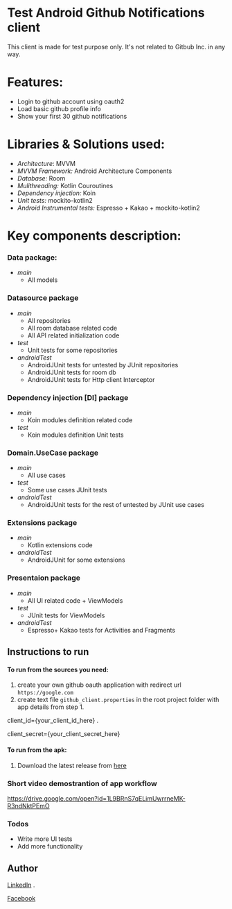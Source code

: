 # Test Android Github Notifications client

This client is made for test purpose only. It's not related to Gitbub Inc. in any way. 
# Features:
  - Login to github account using oauth2 
  - Load basic github profile info
  - Show your first 30 github notifications

# Libraries & Solutions used:
  - *Architecture*: MVVM
  - *MVVM Framework:* Android Architecture Components
  - *Database:* Room
  - *Mulithreading:* Kotlin Couroutines
  - *Dependency injection:* Koin
  - *Unit tests:* mockito-kotlin2 
  - *Android Instrumental tests:* Espresso + Kakao + mockito-kotlin2
  
# Key components description: 

### Data package:
- *main* 
  * All models
### Datasource package
 - *main* 
   * All repositories 
   * All room database related code
   * All API related initialization code
 - *test* 
   * Unit tests for some repositories
 - *androidTest* 
   * AndroidJUnit tests for untested by JUnit repositories 
   * AndroidJUnit tests for room db
   * AndroidJUnit tests for Http client Interceptor
### Dependency injection [DI] package
- *main* 
   * Koin modules definition related code
- *test* 
  * Koin modules definition Unit tests
### Domain.UseCase package
- *main*
  * All use cases 
- *test*
  * Some use cases JUnit tests
- *androidTest*
  * AndroidJUnit tests for the rest of untested by JUnit use cases
### Extensions package
- *main*
  * Kotlin extensions code
- *androidTest*
  * AndroidJUnit for some extensions
### Presentaion package
- *main*
  * All UI related code + ViewModels
- *test*
  * JUnit tests for ViewModels
- *androidTest*
  * Espresso+ Kakao tests for Activities and Fragments

## Instructions to run

#### To run from the sources you need: 
1) create your own github oauth application with redirect url ```https://google.com```
2) create text file ```github_client.properties``` in the root project folder with app details from step 1.  

client_id={your_client_id_here} . 

client_secret={your_client_secret_here}


#### To run from the apk: 
 1) Download the latest release from [here](https://github.com/razir/GithubTestClient/releases/tag/1.0) 
 
 
### Short video demostrantion of app workflow
   https://drive.google.com/open?id=1L9BRnS7qELimUwrrneMK-R3ndNktPEmO
### Todos
 - Write more UI tests
 - Add more functionality
 
## Author
 [LinkedIn](https://www.linkedin.com/in/anton-hadutski-00954342/) . 
 
 [Facebook](https://facebook.com/razir.anton) 
